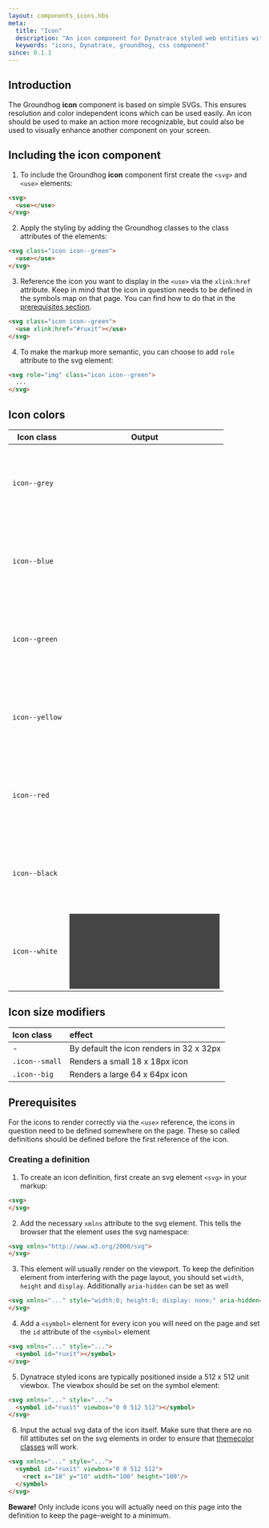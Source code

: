 ```yaml
---
layout: components_icons.hbs
meta:
  title: "Icon"
  description: "An icon component for Dynatrace styled web entities with css and markup examples."
  keywords: "icons, Dynatrace, groundhog, css component"
since: 0.1.1
---
```


## Introduction
The Groundhog **icon** component is based on simple SVGs. This ensures resolution and color independent icons which can be used easily. An icon should be used to make an action more recognizable, but could also be used to visually enhance another component on your screen.

## Including the icon component
1. To include the Groundhog **icon** component first create the `<svg>` and `<use>` elements:
```html
<svg>
  <use></use>
</svg>
```
2. Apply the styling by adding the Groundhog classes to the class attributes of the elements:
```html
<svg class="icon icon--green">
  <use></use>
</svg>
```
3. Reference the icon you want to display in the `<use>` via the `xlink:href` attribute. Keep in mind that the icon in question needs to be defined in the symbols map on that page. You can find how to do that in the [prerequisites section][prerequisites].
```html
<svg class="icon icon--green">
  <use xlink:href="#ruxit"></use>
</svg>
```
4. To make the markup more semantic, you can choose to add `role` attribute to the svg element:
```html
<svg role="img" class="icon icon--green">
  ...
</svg>
```

## Icon colors

| Icon class | Output |
|------------|--------|
| `icon--grey` | <svg role="img" class="icon icon--grey"><use xlink:href="#ruxit"></use></svg> |
| `icon--blue` | <svg role="img" class="icon icon--blue"><use xlink:href="#ruxit"></use></svg> |
| `icon--green` | <svg role="img" class="icon icon--green"><use xlink:href="#ruxit"></use></svg> |
| `icon--yellow` | <svg role="img" class="icon icon--yellow"><use xlink:href="#ruxit"></use></svg> |
| `icon--red` | <svg role="img" class="icon icon--red"><use xlink:href="#ruxit"></use></svg> |
| `icon--black` | <svg role="img" class="icon icon--black"><use xlink:href="#ruxit"></use></svg> |
| `icon--white` | <svg role="img" class="icon icon--white" style="background-color: #454546"><use xlink:href="#ruxit"></use></svg> |


## Icon size modifiers

| Icon class | effect |
| :------------- | :------------- |
| - | By default the icon renders in 32 x 32px |
| `.icon--small` | Renders a small 18 x 18px icon |
| `.icon--big` | Renders a large 64 x 64px icon |


## Prerequisites

For the icons to render correctly via the `<use>` reference, the icons in question need to be defined somewhere on the page. These so called definitions should be defined before the first reference of the icon.

### Creating a definition
1. To create an icon definition, first create an svg element `<svg>` in your markup:
```html
<svg>
</svg>
```
2. Add the necessary `xmlns` attribute to the svg element. This tells the browser that the element uses the svg namespace:
```html
<svg xmlns="http://www.w3.org/2000/svg">
</svg>
```
3. This element will usually render on the viewport. To keep the definition element from interfering with the page layout, you should set `width`, `height` and `display`. Additionally `aria-hidden` can be set as well
```html
<svg xmlns="..." style="width:0; height:0; display: none;" aria-hidden="true">
</svg>
```
4. Add a `<symbol>` element for every icon you will need on the page and set the `id` attribute of the `<symbol>` element
```html
<svg xmlns="..." style="...">
  <symbol id="ruxit"></symbol>
</svg>
```
5. Dynatrace styled icons are typically positioned inside a 512 x 512 unit viewbox. The viewbox should be set on the symbol element:
```html
<svg xmlns="..." style="...">
  <symbol id="ruxit" viewbox="0 0 512 512"></symbol>
</svg>
```
6. Input the actual svg data of the icon itself. Make sure that there are no fill attibutes set on the svg elements in order to ensure that [themecolor classes][iconcolors] will work.
```html
<svg xmlns="..." style="...">
  <symbol id="ruxit" viewbox="0 0 512 512">
    <rect x="10" y="10" width="100" height="100"/>
  </symbol>
</svg>
```

**Beware!** Only include icons you will actually need on this page into the definition to keep the page-weight to a minimum.

[prerequisites]: #prerequisites
[iconcolors]: #icon-colors
